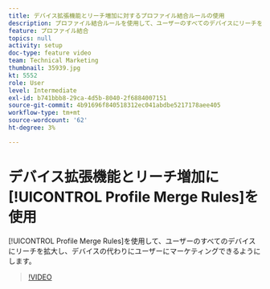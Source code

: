 ```yaml
---
title: デバイス拡張機能とリーチ増加に対するプロファイル結合ルールの使用
description: プロファイル結合ルールを使用して、ユーザーのすべてのデバイスにリーチを拡張し、デバイスの代わりにユーザーにマーケティングできるようにします。
feature: プロファイル結合
topics: null
activity: setup
doc-type: feature video
team: Technical Marketing
thumbnail: 35939.jpg
kt: 5552
role: User
level: Intermediate
exl-id: b741bbb8-29ca-4d5b-8040-2f6884007151
source-git-commit: 4b91696f840518312ec041abdbe5217178aee405
workflow-type: tm+mt
source-wordcount: '62'
ht-degree: 3%

---
```


# デバイス拡張機能とリーチ増加に[!UICONTROL Profile Merge Rules]を使用

[!UICONTROL Profile Merge Rules]を使用して、ユーザーのすべてのデバイスにリーチを拡大し、デバイスの代わりにユーザーにマーケティングできるようにします。

>[!VIDEO](https://video.tv.adobe.com/v/35939/?quality=12&learn=on)
